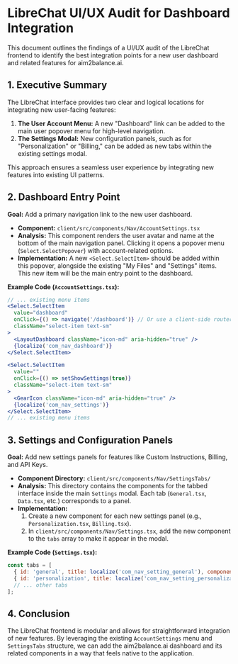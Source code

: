 # LibreChat UI/UX Audit for Dashboard Integration

This document outlines the findings of a UI/UX audit of the LibreChat frontend to identify the best integration points for a new user dashboard and related features for aim2balance.ai.

## 1. Executive Summary

The LibreChat interface provides two clear and logical locations for integrating new user-facing features:

1.  **The User Account Menu:** A new "Dashboard" link can be added to the main user popover menu for high-level navigation.
2.  **The Settings Modal:** New configuration panels, such as for "Personalization" or "Billing," can be added as new tabs within the existing settings modal.

This approach ensures a seamless user experience by integrating new features into existing UI patterns.

## 2. Dashboard Entry Point

**Goal:** Add a primary navigation link to the new user dashboard.

-   **Component:** `client/src/components/Nav/AccountSettings.tsx`
-   **Analysis:** This component renders the user avatar and name at the bottom of the main navigation panel. Clicking it opens a popover menu (`Select.SelectPopover`) with account-related options.
-   **Implementation:** A new `<Select.SelectItem>` should be added within this popover, alongside the existing "My Files" and "Settings" items. This new item will be the main entry point to the dashboard.

**Example Code (`AccountSettings.tsx`):**

```jsx
// ... existing menu items
<Select.SelectItem
  value="dashboard"
  onClick={() => navigate('/dashboard')} // Or use a client-side router link
  className="select-item text-sm"
>
  <LayoutDashboard className="icon-md" aria-hidden="true" />
  {localize('com_nav_dashboard')}
</Select.SelectItem>

<Select.SelectItem
  value=""
  onClick={() => setShowSettings(true)}
  className="select-item text-sm"
>
  <GearIcon className="icon-md" aria-hidden="true" />
  {localize('com_nav_settings')}
</Select.SelectItem>
// ... existing menu items
```

## 3. Settings and Configuration Panels

**Goal:** Add new settings panels for features like Custom Instructions, Billing, and API Keys.

-   **Component Directory:** `client/src/components/Nav/SettingsTabs/`
-   **Analysis:** This directory contains the components for the tabbed interface inside the main `Settings` modal. Each tab (`General.tsx`, `Data.tsx`, etc.) corresponds to a panel.
-   **Implementation:**
    1.  Create a new component for each new settings panel (e.g., `Personalization.tsx`, `Billing.tsx`).
    2.  In `client/src/components/Nav/Settings.tsx`, add the new component to the `tabs` array to make it appear in the modal.

**Example Code (`Settings.tsx`):**

```jsx
const tabs = [
  { id: 'general', title: localize('com_nav_setting_general'), component: General, icon: GearIcon },
  { id: 'personalization', title: localize('com_nav_setting_personalization'), component: Personalization, icon: UserIcon },
  // ... other tabs
];
```

## 4. Conclusion

The LibreChat frontend is modular and allows for straightforward integration of new features. By leveraging the existing `AccountSettings` menu and `SettingsTabs` structure, we can add the aim2balance.ai dashboard and its related components in a way that feels native to the application.
